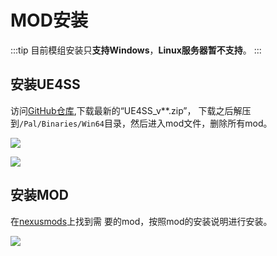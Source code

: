 # MOD安装

:::tip
目前模组安装只**支持Windows**，**Linux服务器暂不支持**。
:::

## 安装UE4SS

访问[GitHub仓库](https://github.com/UE4SS-RE/RE-UE4SS/releases),下载最新的“UE4SS_v**.zip”，
下载之后解压到`/Pal/Binaries/Win64`目录，然后进入mod文件，删除所有mod。

![](https://cn-sy1.rains3.com/rainyun-assets/pic/2024/02/20240222143037_67cb547e2249ba07ce6d76713ed07ceb.png)

![](https://cn-sy1.rains3.com/rainyun-assets/pic/2024/02/20240222143222_f06b2cd7bac73f24b4ffa9a24e6c4e40.png)

## 安装MOD
在[nexusmods](https://www.nexusmods.com/palworld/mods)上找到需 要的mod，按照mod的安装说明进行安装。

![](https://cn-sy1.rains3.com/rainyun-assets/pic/2024/02/20240222143049_c0690dc23eb336fdb7c69b61af957780.png)
